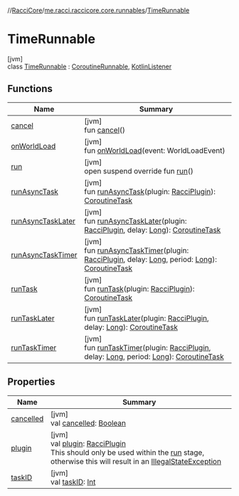 //[RacciCore](../../../index.md)/[me.racci.raccicore.core.runnables](../index.md)/[TimeRunnable](index.md)

# TimeRunnable

[jvm]\
class [TimeRunnable](index.md) : [CoroutineRunnable](../../me.racci.raccicore.api.scheduler/-coroutine-runnable/index.md), [KotlinListener](../../me.racci.raccicore.api.extensions/-kotlin-listener/index.md)

## Functions

| Name | Summary |
|---|---|
| [cancel](../../me.racci.raccicore.api.scheduler/-coroutine-runnable/cancel.md) | [jvm]<br>fun [cancel](../../me.racci.raccicore.api.scheduler/-coroutine-runnable/cancel.md)() |
| [onWorldLoad](on-world-load.md) | [jvm]<br>fun [onWorldLoad](on-world-load.md)(event: WorldLoadEvent) |
| [run](run.md) | [jvm]<br>open suspend override fun [run](run.md)() |
| [runAsyncTask](../../me.racci.raccicore.api.scheduler/-coroutine-runnable/run-async-task.md) | [jvm]<br>fun [runAsyncTask](../../me.racci.raccicore.api.scheduler/-coroutine-runnable/run-async-task.md)(plugin: [RacciPlugin](../../me.racci.raccicore.api.plugin/-racci-plugin/index.md)): [CoroutineTask](../../me.racci.raccicore.api.scheduler/-coroutine-task/index.md) |
| [runAsyncTaskLater](../../me.racci.raccicore.api.scheduler/-coroutine-runnable/run-async-task-later.md) | [jvm]<br>fun [runAsyncTaskLater](../../me.racci.raccicore.api.scheduler/-coroutine-runnable/run-async-task-later.md)(plugin: [RacciPlugin](../../me.racci.raccicore.api.plugin/-racci-plugin/index.md), delay: [Long](https://kotlinlang.org/api/latest/jvm/stdlib/kotlin/-long/index.html)): [CoroutineTask](../../me.racci.raccicore.api.scheduler/-coroutine-task/index.md) |
| [runAsyncTaskTimer](../../me.racci.raccicore.api.scheduler/-coroutine-runnable/run-async-task-timer.md) | [jvm]<br>fun [runAsyncTaskTimer](../../me.racci.raccicore.api.scheduler/-coroutine-runnable/run-async-task-timer.md)(plugin: [RacciPlugin](../../me.racci.raccicore.api.plugin/-racci-plugin/index.md), delay: [Long](https://kotlinlang.org/api/latest/jvm/stdlib/kotlin/-long/index.html), period: [Long](https://kotlinlang.org/api/latest/jvm/stdlib/kotlin/-long/index.html)): [CoroutineTask](../../me.racci.raccicore.api.scheduler/-coroutine-task/index.md) |
| [runTask](../../me.racci.raccicore.api.scheduler/-coroutine-runnable/run-task.md) | [jvm]<br>fun [runTask](../../me.racci.raccicore.api.scheduler/-coroutine-runnable/run-task.md)(plugin: [RacciPlugin](../../me.racci.raccicore.api.plugin/-racci-plugin/index.md)): [CoroutineTask](../../me.racci.raccicore.api.scheduler/-coroutine-task/index.md) |
| [runTaskLater](../../me.racci.raccicore.api.scheduler/-coroutine-runnable/run-task-later.md) | [jvm]<br>fun [runTaskLater](../../me.racci.raccicore.api.scheduler/-coroutine-runnable/run-task-later.md)(plugin: [RacciPlugin](../../me.racci.raccicore.api.plugin/-racci-plugin/index.md), delay: [Long](https://kotlinlang.org/api/latest/jvm/stdlib/kotlin/-long/index.html)): [CoroutineTask](../../me.racci.raccicore.api.scheduler/-coroutine-task/index.md) |
| [runTaskTimer](../../me.racci.raccicore.api.scheduler/-coroutine-runnable/run-task-timer.md) | [jvm]<br>fun [runTaskTimer](../../me.racci.raccicore.api.scheduler/-coroutine-runnable/run-task-timer.md)(plugin: [RacciPlugin](../../me.racci.raccicore.api.plugin/-racci-plugin/index.md), delay: [Long](https://kotlinlang.org/api/latest/jvm/stdlib/kotlin/-long/index.html), period: [Long](https://kotlinlang.org/api/latest/jvm/stdlib/kotlin/-long/index.html)): [CoroutineTask](../../me.racci.raccicore.api.scheduler/-coroutine-task/index.md) |

## Properties

| Name | Summary |
|---|---|
| [cancelled](../../me.racci.raccicore.api.scheduler/-coroutine-runnable/cancelled.md) | [jvm]<br>val [cancelled](../../me.racci.raccicore.api.scheduler/-coroutine-runnable/cancelled.md): [Boolean](https://kotlinlang.org/api/latest/jvm/stdlib/kotlin/-boolean/index.html) |
| [plugin](../../me.racci.raccicore.api.scheduler/-coroutine-runnable/plugin.md) | [jvm]<br>val [plugin](../../me.racci.raccicore.api.scheduler/-coroutine-runnable/plugin.md): [RacciPlugin](../../me.racci.raccicore.api.plugin/-racci-plugin/index.md)<br>This should only be used within the [run](../../me.racci.raccicore.api.scheduler/-coroutine-runnable/run.md) stage, otherwise this will result in an [IllegalStateException](https://kotlinlang.org/api/latest/jvm/stdlib/kotlin/-illegal-state-exception/index.html) |
| [taskID](../../me.racci.raccicore.api.scheduler/-coroutine-runnable/task-i-d.md) | [jvm]<br>val [taskID](../../me.racci.raccicore.api.scheduler/-coroutine-runnable/task-i-d.md): [Int](https://kotlinlang.org/api/latest/jvm/stdlib/kotlin/-int/index.html) |
